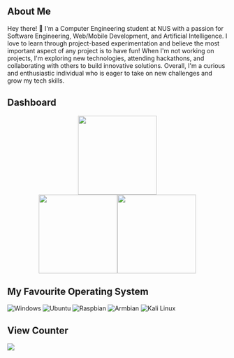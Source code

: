 <!--
# WHYELAB_GitHubProfile
-->

## About Me
Hey there! 👋 I'm a Computer Engineering student at NUS with a passion for Software Engineering, Web/Mobile Development, and Artificial Intelligence. I love to learn through project-based experimentation and believe the most important aspect of any project is to have fun! When I'm not working on projects, I'm exploring new technologies, attending hackathons, and collaborating with others to build innovative solutions. Overall, I'm a curious and enthusiastic individual who is eager to take on new challenges and grow my tech skills.

## Dashboard
<div style="display: flex; justify-content: center; align-items: center; flex-direction: column;">
  <img height="180em" src="https://github-readme-streak-stats.herokuapp.com/?user=YEOWEIHNGWHYELAB&theme=neon-palenight&locale=en"/>

  <a href="https://github.com/YEOWEIHNGWHYELAB" style="display: flex; justify-content: center; align-items: center;">
    <img height="180em" src="https://github-readme-stats.vercel.app/api?username=YEOWEIHNGWHYELAB&show_icons=true&theme=radical&title_color=3cb480&locale=en"/>
    <img height="180em" src="https://github-readme-stats.vercel.app/api/top-langs/?username=YEOWEIHNGWHYELAB&layout=compact&theme=blue-green"/>
  </a>
</div>

## My Favourite Operating System 
![Windows](/OperatingSystemIcon/windows10.png)
![Ubuntu](OperatingSystemIcon/ubuntu.png)
![Raspbian](OperatingSystemIcon/raspbian.png)
![Armbian](OperatingSystemIcon/armbian.png)
![Kali Linux](OperatingSystemIcon/kali_linux.png)

## View Counter
<img src="https://komarev.com/ghpvc/?username=YEOWEIHNGWHYELAB">
